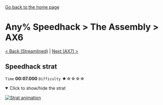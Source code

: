 [Go back to the home page](https://github.com/Doublevil/scbspeedrun)

# Any% Speedhack > The Assembly > AX6

[< Back (Streamlined)](https://github.com/Doublevil/scbspeedrun/blob/main/levels/any_sh/P/Streamlined.md) | [Next (AX7) >](https://github.com/Doublevil/scbspeedrun/blob/main/levels/any_sh/A/AX7.md)

## Speedhack strat

`Time` **00:07.000** `Difficulty` ★☆☆☆☆
<details open>
  <summary>Click to show/hide the strat</summary>

  [![Strat animation](https://github.com/Doublevil/scbspeedrun/blob/main/media/levels/A/AX6_S_Strat.webp)](https://github.com/Doublevil/scbspeedrun/blob/main/media/levels/A/AX6_S_Strat.mp4?raw=true)
</details>
